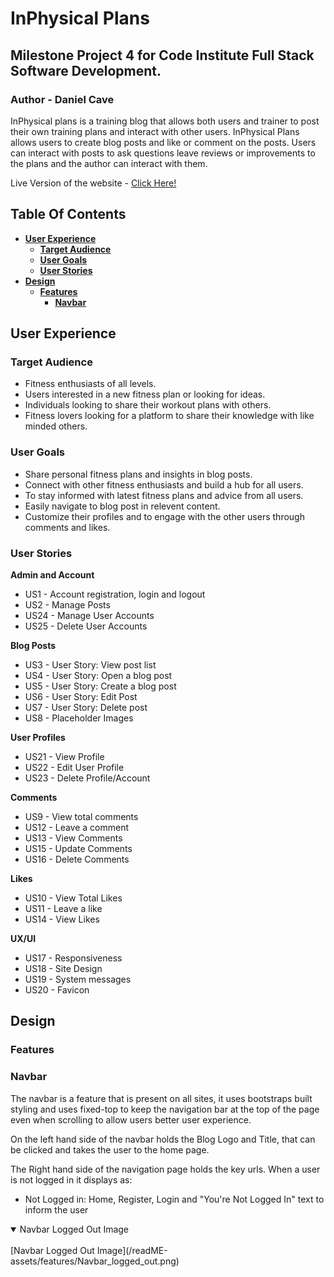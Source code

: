 # **InPhysical Plans**

## **Milestone Project 4 for Code Institute Full Stack Software Development.**
### Author - Daniel Cave

InPhysical plans is a training blog that allows both users and trainer to post their own training plans and interact with other users. InPhysical Plans allows users to create blog posts and like or comment on the posts. Users can interact with posts to ask questions leave reviews or improvements to the plans and the author can interact with them. 

Live Version of the website - <a href="https://p3-battleship-dc-6afed2473960.herokuapp.com/" target="_blank">Click Here!</a>

## Table Of Contents
* [**User Experience**](#user-experience)
    * [**Target Audience**](#target-audience)
    * [**User Goals**](#user-goals)
    * [**User Stories**](#user-stories)
* [**Design**](#design)
    * [**Features**](#features)
        * [**Navbar**](#navbar)



## **User Experience**
### **Target Audience**
- Fitness enthusiasts of all levels.
- Users interested in a new fitness plan or looking for ideas.
- Individuals looking to share their workout plans with others.
- Fitness lovers looking for a platform to share their knowledge with like minded others.

### **User Goals**
- Share personal fitness plans and insights in blog posts.
- Connect with other fitness enthusiasts and build a hub for all users.
- To stay informed with latest fitness plans and advice from all users.
- Easily navigate to blog post in relevent content.
- Customize their profiles and to engage with the other users through comments and likes.

### **User Stories**
**Admin and Account**
- US1 - Account registration, login and logout
- US2 - Manage Posts
- US24 - Manage User Accounts
- US25 - Delete User Accounts

**Blog Posts**
- US3 - User Story: View post list
- US4 - User Story: Open a blog post
- US5 - User Story: Create a blog post
- US6 - User Story: Edit Post
- US7 - User Story: Delete post
- US8 - Placeholder Images

**User Profiles**
- US21 - View Profile
- US22 - Edit User Profile
- US23 - Delete Profile/Account

**Comments**
- US9 - View total comments
- US12 - Leave a comment
- US13 - View Comments
- US15 - Update Comments
- US16 - Delete Comments

**Likes**
- US10 - View Total Likes
- US11 - Leave a like
- US14 - View Likes

**UX/UI**
- US17 - Responsiveness
- US18 - Site Design
- US19 - System messages
- US20 - Favicon

## Design
### Features

### Navbar
The navbar is a feature that is present on all sites, it uses bootstraps built styling and uses fixed-top to keep the navigation bar at the top of the page even when scrolling to allow users better user experience.

On the left hand side of the navbar holds the Blog Logo and Title, that can be clicked and takes the user to the home page.

The Right hand side of the navigation page holds the key urls. When a user is not logged in it displays as:
- Not Logged in: Home, Register, Login and "You're Not Logged In" text to inform the user
<details open>
<summary>Navbar Logged Out Image</summary>
<br>
[Navbar Logged Out Image](/readME-assets/features/Navbar_logged_out.png)
</details>
